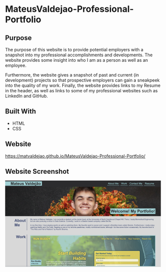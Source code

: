 # MateusValdejao-Professional-Portfolio

## Purpose
The purpose of this website is to provide potential employers with a snapshot into my professional accomplishments and developments. The website provides some insight into who I am as a person as well as an employee. 

Furthermore, the website gives a snapshot of past and current (in development) projects so that prospective employers can gain a sneakpeek into the quality of my work. Finally, the website provides links to my Resume in the header, as well as links to some of my professional websites such as LinkedIn and GitHub.

## Built With
 * HTML
 * CSS

 ## Website
 https://matvaldejao.github.io/MateusValdejao-Professional-Portfolio/

 ## Website Screenshot
 ![image](./assets/images/portfolio.png)

 